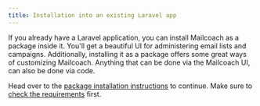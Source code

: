 ```yaml
---
title: Installation into an existing Laravel app
---
```


If you already have a Laravel application, you can install Mailcoach as a package inside it. You'll get a beautiful UI for administering email lists and campaigns. Additionally, installing it as a package offers some great ways of customizing Mailcoach. Anything that can be done via the Mailcoach UI, can also be done via code. 

Head over to the [package installation instructions](/docs/package/general/installation-and-setup) to continue. Make sure to [check the requirements](/docs/package/general/requirements) first.
